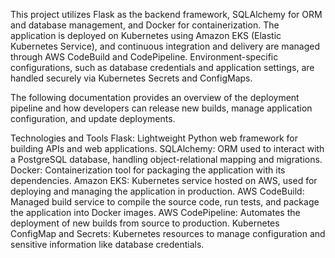 This project utilizes Flask as the backend framework, SQLAlchemy for ORM and database management, and Docker for containerization. The application is deployed on Kubernetes using Amazon EKS (Elastic Kubernetes Service), and continuous integration and delivery are managed through AWS CodeBuild and CodePipeline. Environment-specific configurations, such as database credentials and application settings, are handled securely via Kubernetes Secrets and ConfigMaps.

The following documentation provides an overview of the deployment pipeline and how developers can release new builds, manage application configuration, and update deployments.

Technologies and Tools
Flask: Lightweight Python web framework for building APIs and web applications.
SQLAlchemy: ORM used to interact with a PostgreSQL database, handling object-relational mapping and migrations.
Docker: Containerization tool for packaging the application with its dependencies.
Amazon EKS: Kubernetes service hosted on AWS, used for deploying and managing the application in production.
AWS CodeBuild: Managed build service to compile the source code, run tests, and package the application into Docker images.
AWS CodePipeline: Automates the deployment of new builds from source to production.
Kubernetes ConfigMap and Secrets: Kubernetes resources to manage configuration and sensitive information like database credentials.
